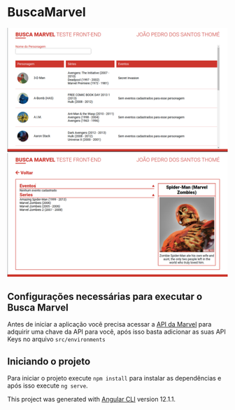 # BuscaMarvel

![Imagem 1 do aplicativo](preview-1.png)
![Imagem 2 do aplicativo](preview-2.png)

## Configurações necessárias para executar o Busca Marvel

Antes de iniciar a aplicação você precisa acessar a [API da Marvel](https://developer.marvel.com/) para adquirir uma chave da API para você, após isso basta adicionar as suas API Keys no arquivo `src/environments`

## Iniciando o projeto

Para iniciar o projeto execute `npm install` para instalar as dependências e após isso execute `ng serve`.

This project was generated with [Angular CLI](https://github.com/angular/angular-cli) version 12.1.1.
